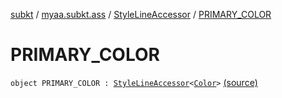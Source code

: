 [subkt](../../index.md) / [myaa.subkt.ass](../index.md) / [StyleLineAccessor](index.md) / [PRIMARY_COLOR](./-p-r-i-m-a-r-y_-c-o-l-o-r.md)

# PRIMARY_COLOR

`object PRIMARY_COLOR : `[`StyleLineAccessor`](index.md)`<`[`Color`](https://docs.oracle.com/javase/9/docs/api/java/awt/Color.html)`>` [(source)](https://github.com/Myaamori/SubKt/blob/0.1.19/src/main/kotlin/myaa/subkt/ass/parser.kt#L506)